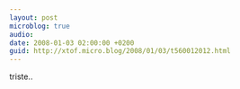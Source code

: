 ```yaml
---
layout: post
microblog: true
audio: 
date: 2008-01-03 02:00:00 +0200
guid: http://xtof.micro.blog/2008/01/03/t560012012.html
---
```

triste..
